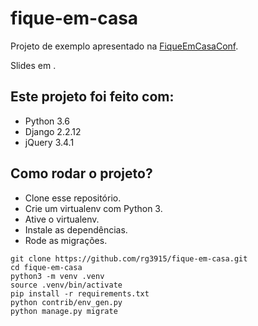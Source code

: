 # fique-em-casa

Projeto de exemplo apresentado na [FiqueEmCasaConf](https://github.com/linuxtips/FiqueEmCasaConf).

Slides em []().

## Este projeto foi feito com:

* Python 3.6
* Django 2.2.12
* jQuery 3.4.1

## Como rodar o projeto?

* Clone esse repositório.
* Crie um virtualenv com Python 3.
* Ative o virtualenv.
* Instale as dependências.
* Rode as migrações.

```
git clone https://github.com/rg3915/fique-em-casa.git
cd fique-em-casa
python3 -m venv .venv
source .venv/bin/activate
pip install -r requirements.txt
python contrib/env_gen.py
python manage.py migrate
```

